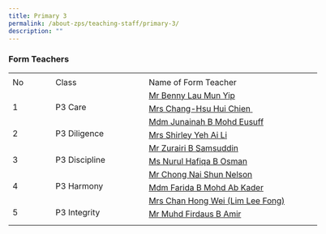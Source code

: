 ```yaml
---
title: Primary 3
permalink: /about-zps/teaching-staff/primary-3/
description: ""
---
```

###  **Form Teachers**


<table style="border-collapse:
 collapse;width:457pt" width="610" cellspacing="0" cellpadding="0" border="0"><colgroup><col style="mso-width-source:userset;mso-width-alt:2742;width:56pt" width="75"> <col style="mso-width-source:userset;mso-width-alt:6582;width:135pt" width="180"> <col style="mso-width-source:userset;mso-width-alt:12982;width:266pt" width="355"></colgroup><tbody><tr style="mso-height-source:userset;height:4.5pt" height="6"><td style="height:4.5pt;width:56pt" width="75" class="xl66" height="6"></td><td style="width:135pt" width="180"></td><td style="width:266pt" width="355"></td></tr><tr style="height:15.75pt" height="21"><td style="height:15.75pt;width:56pt" width="75" class="xl68" height="21">No</td><td style="border-left:none;width:135pt" width="180" class="xl67">Class</td><td style="border-left:none;width:266pt" width="355" class="xl67">Name of Form Teacher</td></tr><tr style="height:15.75pt" height="21"><td style="height:31.5pt;width:56pt" width="75" class="xl69" height="42" rowspan="2">
<br>1</td><td style="width:135pt" width="180" class="xl70" rowspan="2">
<br>P3 Care</td><td style="border-top:none" class="xl71"><a href="mailto:lau_mun_yip_benny@moe.edu.sg">Mr Benny Lau Mun Yip</a></td></tr><tr style="height:15.75pt" height="21"><td style="height:15.75pt;border-top:none" class="xl71" height="21"><a href="mailto:hsu_hui-chien@moe.edu.sg">Mrs Chang-Hsu Hui Chien<span style="mso-spacerun:yes">&nbsp;</span></a></td></tr><tr style="height:15.75pt" height="21"><td style="height:31.5pt;width:56pt" width="75" class="xl69" height="42" rowspan="2">
<br>2</td><td style="width:135pt" width="180" class="xl70" rowspan="2">
<br>P3 Diligence</td><td style="border-top:none" class="xl71"><a href="mailto:junainah_mohamed_eusuff@moe.edu.sg">Mdm Junainah B Mohd Eusuff</a></td></tr><tr style="height:15.75pt" height="21"><td style="height:15.75pt;border-top:none" class="xl71" height="21"><a href="mailto:ng_ai_li_shirleywijaya@moe.edu.sg">Mrs Shirley Yeh Ai Li</a></td></tr><tr style="height:15.75pt" height="21"><td style="height:31.5pt;width:56pt" width="75" class="xl69" height="42" rowspan="2">
<br>3</td><td style="width:135pt" width="180" class="xl70" rowspan="2">
<br>P3 Discipline</td><td style="border-top:none" class="xl71"><a href="mailto:zurairi_samsuddin@moe.edu.sg">Mr Zurairi B Samsuddin</a></td></tr><tr style="height:15.75pt" height="21"><td style="height:15.75pt;border-top:none" class="xl71" height="21"><a href="mailto:nurul_hafiqa_osman@moe.edu.sg">Ms Nurul Hafiqa B Osman</a></td></tr><tr style="height:15.75pt" height="21"><td style="height:31.5pt;width:56pt" width="75" class="xl69" height="42" rowspan="2">
<br>4</td><td style="width:135pt" width="180" class="xl70" rowspan="2">
<br>P3 Harmony</td><td style="border-top:none" class="xl71"><a href="mailto:nelson_chong@moe.edu.sg">Mr Chong Nai Shun Nelson</a></td></tr><tr style="height:15.75pt" height="21"><td style="height:15.75pt;border-top:none" class="xl71" height="21"><a href="mailto:farida_kader@moe.edu.sg">Mdm Farida B Mohd Ab Kader</a></td></tr><tr style="height:15.75pt" height="21"><td style="height:31.5pt;width:56pt" width="75" class="xl69" height="42" rowspan="2">
<br>5</td><td style="width:135pt" width="180" class="xl70" rowspan="2">
<br>P3 Integrity</td><td style="border-top:none" class="xl71"><a href="mailto:lim_lee_fong@moe.edu.sg">Mrs Chan Hong Wei (Lim Lee Fong)</a></td></tr><tr style="height:15.75pt" height="21"><td style="height:15.75pt;border-top:none" class="xl71" height="21"><a href="mailto:muhammad_firdaus_Amir@moe.edu.sg">Mr Muhd Firdaus B Amir</a></td></tr><tr style="mso-height-source:userset;height:6.75pt" height="9"><td style="height:6.75pt" class="xl66" height="9"></td><td></td><td></td></tr></tbody></table>